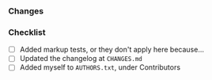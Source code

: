<!--- Provide a general summary of your changes in the Title above -->

<!-- Please link to a related issue below. -->
<!-- ie, `Resolves #1234`, etc... so GitHub can magically link it -->

### Changes
<!--- Describe your changes -->

### Checklist
- [ ] Added markup tests, or they don't apply here because...
- [ ] Updated the changelog at `CHANGES.md`
- [ ] Added myself to `AUTHORS.txt`, under Contributors
